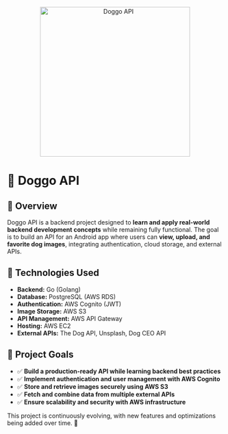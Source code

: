 
<p align="center">
  <img src="https://github.com/user-attachments/assets/fd760c99-2486-4ec8-8f1b-cae646b26400" alt="Doggo API" width="350">
</p>

# 🐶 Doggo API

## 📌 Overview

Doggo API is a backend project designed to **learn and apply real-world backend development concepts** while remaining fully functional. The goal is to build an API for an Android app where users can **view, upload, and favorite dog images**, integrating authentication, cloud storage, and external APIs.

## 🚀 Technologies Used

- **Backend:** Go (Golang)
- **Database:** PostgreSQL (AWS RDS)
- **Authentication:** AWS Cognito (JWT)
- **Image Storage:** AWS S3
- **API Management:** AWS API Gateway
- **Hosting:** AWS EC2
- **External APIs:** The Dog API, Unsplash, Dog CEO API

## 🎯 Project Goals

- ✅ **Build a production-ready API while learning backend best practices**
- ✅ **Implement authentication and user management with AWS Cognito**
- ✅ **Store and retrieve images securely using AWS S3**
- ✅ **Fetch and combine data from multiple external APIs**
- ✅ **Ensure scalability and security with AWS infrastructure**

This project is continuously evolving, with new features and optimizations being added over time. 🚀
